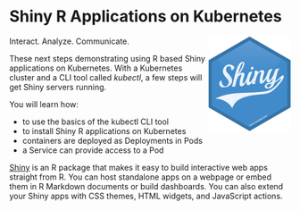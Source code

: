 # Shiny R Applications on Kubernetes #

<img align="right" src="./assets/shiny.png">

Interact. Analyze. Communicate.

These next steps demonstrating using R based Shiny applications on Kubernetes. With a Kubernetes cluster and a CLI tool called _kubectl_, a few steps will get Shiny servers running.

You will learn how:

- to use the basics of the kubectl CLI tool
- to install Shiny R applications on Kubernetes
- containers are deployed as Deployments in Pods
- a Service can provide access to a Pod

[Shiny](https://shiny.rstudio.com/) is an R package that makes it easy to build interactive web apps straight from R. You can host standalone apps on a webpage or embed them in R Markdown documents or build dashboards. You can also extend your Shiny apps with CSS themes, HTML widgets, and JavaScript actions.
